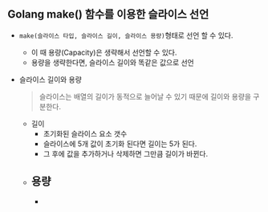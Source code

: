 ## Golang make() 함수를 이용한 슬라이스 선언

- `make(슬라이스 타입, 슬라이스 길이, 슬라이스 용량)`형태로 선언 할 수 있다.

  - 이 때 용량(Capacity)은 생략해서 선언할 수 있다.
  - 용량을 생략한다면, 슬라이스 길이와 똑같은 값으로 선언

- 슬라이스 길이와 용량

  > 슬라이스는 배열의 길이가 동적으로 늘어날 수 있기 때문에 길이와 용량을 구분한다.

  - 길이
    - 초기화된 슬라이스 요소 갯수
    - 슬라이스에 5개 값이 초기화 된다면 길이는 5가 된다.
    - 그 후에 값을 추가하거나 삭제하면 그만큼 길이가 바뀐다.
  - 용량
    - 
    - 